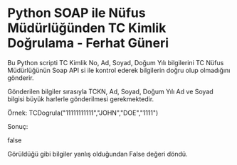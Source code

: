 # Python SOAP ile Nüfus Müdürlüğünden TC Kimlik Doğrulama - Ferhat Güneri


Bu Python scripti TC Kimlik No, Ad, Soyad, Doğum Yılı bilgilerini TC Nüfus Müdürlüğünün Soap API si ile kontrol ederek bilgilerin doğru olup olmadığını gönderir.

Gönderilen bilgiler sırasıyla TCKN, Ad, Soyad, Doğum Yılı
Ad ve Soyad bilgisi büyük harlerle gönderilmesi gerekmektedir. 

Örnek:
TCDogrula("11111111111","JOHN","DOE","1111")

Sonuç:
<?xml version="1.0" encoding="utf-8"?><soap:Envelope xmlns:soap="http://www.w3.org/2003/05/soap-envelope" xmlns:xsi="http://www.w3.org/2001/XMLSchema-instance" xmlns:xsd="http://www.w3.org/2001/XMLSchema"><soap:Body><TCKimlikNoDogrulaResponse xmlns="http://tckimlik.nvi.gov.tr/WS"><TCKimlikNoDogrulaResult>false</TCKimlikNoDogrulaResult></TCKimlikNoDogrulaResponse></soap:Body></soap:Envelope>

Görüldüğü gibi bilgiler yanlış olduğundan False değeri döndü.
